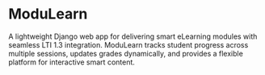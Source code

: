 # ModuLearn
A lightweight Django web app for delivering smart eLearning modules with seamless LTI 1.3 integration. ModuLearn tracks student progress across multiple sessions, updates grades dynamically, and provides a flexible platform for interactive smart content.
